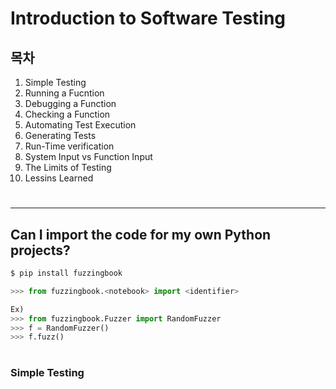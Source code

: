 # Introduction to Software Testing

## 목차

1. Simple Testing
  1. Running a Fucntion
  2. Debugging a Function
  3. Checking a Function
2. Automating Test Execution
3. Generating Tests
4. Run-Time verification
5. System Input vs Function Input
6. The Limits of Testing
7. Lessins Learned

#
---

## Can I import the code for my own Python projects?

```bash
$ pip install fuzzingbook
```

```python
>>> from fuzzingbook.<notebook> import <identifier>

Ex)
>>> from fuzzingbook.Fuzzer import RandomFuzzer
>>> f = RandomFuzzer()
>>> f.fuzz()
```

#

### Simple Testing
